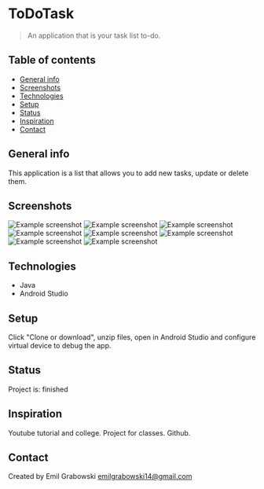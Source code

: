 # ToDoTask
> An application that is your task list to-do.

## Table of contents
* [General info](#general-info)
* [Screenshots](#screenshots)
* [Technologies](#technologies)
* [Setup](#setup)
* [Status](#status)
* [Inspiration](#inspiration)
* [Contact](#contact)

## General info
This application is a list that allows you to add new tasks, update or delete them.

## Screenshots
![Example screenshot](./img/1.png)
![Example screenshot](./img/2.png)
![Example screenshot](./img/3.png)
![Example screenshot](./img/4.png)
![Example screenshot](./img/5.png)
![Example screenshot](./img/6.png)
![Example screenshot](./img/7.png)
![Example screenshot](./img/8.png)

## Technologies
* Java
* Android Studio

## Setup
Click "Clone or download", unzip files, open in Android Studio and configure virtual device to debug the app.

## Status
Project is: finished

## Inspiration
Youtube tutorial and college.
Project for classes.
Github.

## Contact
Created by Emil Grabowski emilgrabowski14@gmail.com
